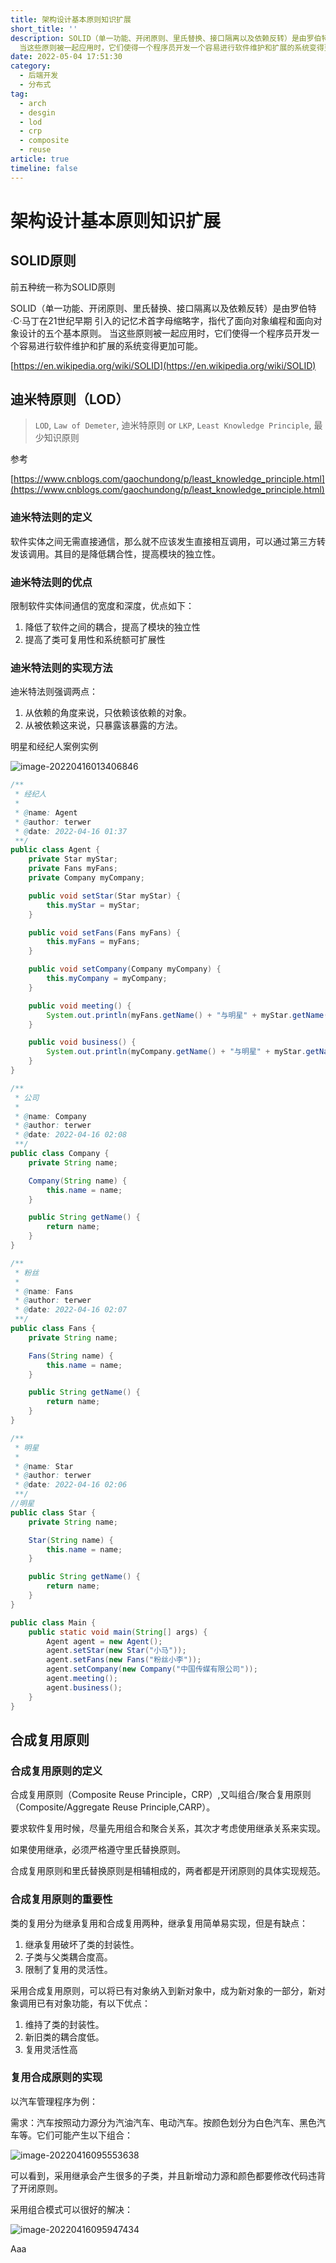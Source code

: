 ```yaml
---
title: 架构设计基本原则知识扩展
short_title: ''
description: SOLID（单一功能、开闭原则、里氏替换、接口隔离以及依赖反转）是由罗伯特·C·马丁在21世纪早期 引入的记忆术首字母缩略字，指代了面向对象编程和面向对象设计的五个基本原则。
  当这些原则被一起应用时，它们使得一个程序员开发一个容易进行软件维护和扩展的系统变得更加可能。
date: 2022-05-04 17:51:30
category:
  - 后端开发
  - 分布式
tag:
  - arch
  - desgin
  - lod
  - crp
  - composite
  - reuse
article: true
timeline: false
---
```

# 架构设计基本原则知识扩展

## SOLID原则

前五种统一称为SOLID原则

SOLID（单一功能、开闭原则、里氏替换、接口隔离以及依赖反转）是由罗伯特·C·马丁在21世纪早期 引入的记忆术首字母缩略字，指代了面向对象编程和面向对象设计的五个基本原则。 当这些原则被一起应用时，它们使得一个程序员开发一个容易进行软件维护和扩展的系统变得更加可能。

[https://en.wikipedia.org/wiki/SOLID](https://en.wikipedia.org/wiki/SOLID)

## 迪米特原则（LOD）

> `LOD`, `Law of Demeter`, 迪米特原则 or `LKP`, `Least Knowledge Principle`, 最少知识原则

参考 

[https://www.cnblogs.com/gaochundong/p/least_knowledge_principle.html](https://www.cnblogs.com/gaochundong/p/least_knowledge_principle.html)

### 迪米特法则的定义

软件实体之间无需直接通信，那么就不应该发生直接相互调用，可以通过第三方转发该调用。其目的是降低耦合性，提高模块的独立性。

### 迪米特法则的优点

限制软件实体间通信的宽度和深度，优点如下：

1. 降低了软件之间的耦合，提高了模块的独立性
2. 提高了类可复用性和系统额可扩展性

### 迪米特法则的实现方法

迪米特法则强调两点：

1. 从依赖的角度来说，只依赖该依赖的对象。
2. 从被依赖这来说，只暴露该暴露的方法。

明星和经纪人案例实例

![image-20220416013406846](https://img1.terwer.space/image-20220416013406846.png)

```java
/**
 * 经纪人
 *
 * @name: Agent
 * @author: terwer
 * @date: 2022-04-16 01:37
 **/
public class Agent {
    private Star myStar;
    private Fans myFans;
    private Company myCompany;

    public void setStar(Star myStar) {
        this.myStar = myStar;
    }

    public void setFans(Fans myFans) {
        this.myFans = myFans;
    }

    public void setCompany(Company myCompany) {
        this.myCompany = myCompany;
    }

    public void meeting() {
        System.out.println(myFans.getName() + "与明星" + myStar.getName() + "见面了。");
    }

    public void business() {
        System.out.println(myCompany.getName() + "与明星" + myStar.getName() + "洽淡业务。");
    }
}

/**
 * 公司
 *
 * @name: Company
 * @author: terwer
 * @date: 2022-04-16 02:08
 **/
public class Company {
    private String name;

    Company(String name) {
        this.name = name;
    }

    public String getName() {
        return name;
    }
}

/**
 * 粉丝
 *
 * @name: Fans
 * @author: terwer
 * @date: 2022-04-16 02:07
 **/
public class Fans {
    private String name;

    Fans(String name) {
        this.name = name;
    }

    public String getName() {
        return name;
    }
}

/**
 * 明星
 *
 * @name: Star
 * @author: terwer
 * @date: 2022-04-16 02:06
 **/
//明星
public class Star {
    private String name;

    Star(String name) {
        this.name = name;
    }

    public String getName() {
        return name;
    }
}

public class Main {
    public static void main(String[] args) {
        Agent agent = new Agent();
        agent.setStar(new Star("小马"));
        agent.setFans(new Fans("粉丝小李"));
        agent.setCompany(new Company("中国传媒有限公司"));
        agent.meeting();
        agent.business();
    }
}
```

## 合成复用原则

### 合成复用原则的定义

合成复用原则（Composite Reuse Principle，CRP）,又叫组合/聚合复用原则（Composite/Aggregate Reuse Principle,CARP）。

要求软件复用时候，尽量先用组合和聚合关系，其次才考虑使用继承关系来实现。

如果使用继承，必须严格遵守里氏替换原则。

合成复用原则和里氏替换原则是相辅相成的，两者都是开闭原则的具体实现规范。

### 合成复用原则的重要性

类的复用分为继承复用和合成复用两种，继承复用简单易实现，但是有缺点：

1. 继承复用破坏了类的封装性。
2. 子类与父类耦合度高。
3. 限制了复用的灵活性。

采用合成复用原则，可以将已有对象纳入到新对象中，成为新对象的一部分，新对象调用已有对象功能，有以下优点：

1. 维持了类的封装性。
2. 新旧类的耦合度低。
3. 复用灵活性高

### 复用合成原则的实现

以汽车管理程序为例：

需求：汽车按照动力源分为汽油汽车、电动汽车。按颜色划分为白色汽车、黑色汽车等。它们可能产生以下组合：

![image-20220416095553638](https://img1.terwer.space/image-20220416095553638.png)

可以看到，采用继承会产生很多的子类，并且新增动力源和颜色都要修改代码违背了开闭原则。

采用组合模式可以很好的解决：

![image-20220416095947434](https://img1.terwer.space/image-20220416095947434.png)

Aaa